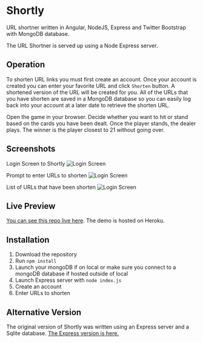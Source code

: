 # Shortly
URL shortner written in Angular, NodeJS, Express and Twitter Bootstrap with MongoDB database.

The URL Shortner is served up using a Node Express server.  

## Operation
To shorten URL links you must first create an account. Once your account is created you can enter 
your favorite URL and click `Shorten` button. A shortened version of the URL will be created for
you. All of the URLs that you have shorten are saved in a MongoDB database so you can easily
log back into your account at a later date to retrieve the shorten URL.

Open the game in your browser. Decide whether you want to hit or stand based on the cards you have
been dealt. Once the player stands, the dealer plays. The winner is the player closest to 21 without
going over.

## Screenshots
Login Screen to Shortly
![Login Screen](http://jenniferbland.com/Shortly/screenshot-login.png)

Prompt to enter URLs to shorten
![Login Screen](http://jenniferbland.com/Shortly/screenshot-link-shortner.png)

List of URLs that have been shorten
![Login Screen](http://jenniferbland.com/Shortly/screenshot-shortened-links.png)

## Live Preview
[You can see this repo live here](http://jb-shortly-angular.herokuapp.com/#/signin).  The demo is hosted on Heroku.

## Installation
1. Download the repository
2. Run `npm install`
3. Launch your mongoDB if on local or make sure you connect to a mongoDB database if hosted outside of local
4. Launch Express server with `node index.js`
5. Create an account
6. Enter URLs to shorten


## Alternative Version
The original version of Shortly was written using an Express server and a Sqlite database.
[The Express version is here.](https://github.com/ratracegrad/Shortly-Expressy)
